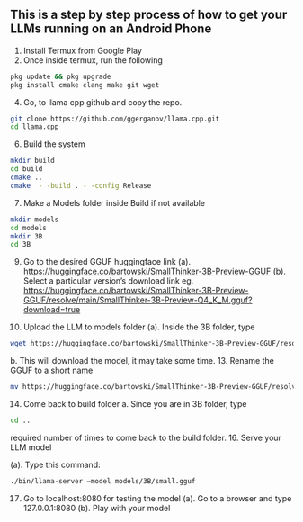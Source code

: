 ## This is a step by step process of how to get your LLMs running on an Android Phone


1.	Install Termux from Google Play
2.	Once inside termux, run the following
```bash
pkg update && pkg upgrade
pkg install cmake clang make git wget
```

4.	Go, to llama cpp github and copy the repo.
```bash
git clone https://github.com/ggerganov/llama.cpp.git
cd llama.cpp
```

6.	Build the system

```bash
mkdir build
cd build
cmake ..
cmake  - -build . - -config Release
```
7.	Make a Models folder inside Build if not available
```bash
mkdir models
cd models
mkdir 3B
cd 3B
```
9.	Go to the desired GGUF huggingface link
(a).	https://huggingface.co/bartowski/SmallThinker-3B-Preview-GGUF
(b).	Select a particular version’s download link eg. https://huggingface.co/bartowski/SmallThinker-3B-Preview-GGUF/resolve/main/SmallThinker-3B-Preview-Q4_K_M.gguf?download=true

11.	Upload the LLM to models folder
(a).	Inside the 3B folder, type
```bash
wget https://huggingface.co/bartowski/SmallThinker-3B-Preview-GGUF/resolve/main/SmallThinker-3B-Preview-Q4_K_M.gguf?download=true
```
b.	This will download the model, it may take some time.
13.	Rename the GGUF to a short name
```bash
mv https://huggingface.co/bartowski/SmallThinker-3B-Preview-GGUF/resolve/main/SmallThinker-3B-Preview-Q4_K_M.gguf?download=true small.gguf
```
14.	Come back to build folder
a.	Since you are in 3B folder, type
```bash
cd ..
```
required number of times to come back to the build folder.
16.	Serve your LLM model

(a).	Type this command: 
```bash
./bin/llama-server –model models/3B/small.gguf
```
17.	Go to localhost:8080 for testing the model
(a).	Go to a browser and type 127.0.0.1:8080
(b).	Play with your model
